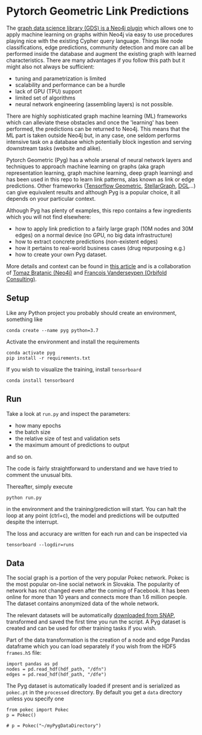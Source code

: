 # Pytorch Geometric Link Predictions

The [graph data science library (GDS) is a Neo4j plugin](https://neo4j.com/product/graph-data-science/) which allows one to apply machine learning on graphs within Neo4j via easy to use procedures playing nice with the existing Cypher query language. Things like node classifications, edge predictions, community detection and more can all be performed inside the database and augment the existing graph with learned characteristics. There are many advantages if you follow this path but it might also not always be sufficient:

- tuning and parametrization is limited
- scalability and performance can be a hurdle
- lack of GPU (TPU) support
- limited set of algorithms
- neural network engineering (assembling layers) is not possible.

There are highly sophisticated graph machine learning (ML) frameworks which can alleviate these obstacles and once the 'learning' has been performed, the predictions can be returned to Neo4j. This means that the ML part is taken outside Neo4j but, in any case, one seldom performs intensive task on a database which potentially block ingestion and serving downstream tasks (website and alike).   

Pytorch Geometric (Pyg) has a whole arsenal of neural network layers and techniques to approach machine learning on graphs (aka graph representation learning, graph machine learning, deep graph learning) and has been used in this repo to learn link patterns, alas known as link or edge predictions. Other frameworks ([Tensorflow Geometric](https://blog.tensorflow.org/2021/11/introducing-tensorflow-gnn.html), [StellarGraph](https://www.stellargraph.io), [DGL](https://www.dgl.ai)...) can give equivalent results and although Pyg is a popular choice, it all depends on your particular context.    

Although Pyg has plenty of examples, this repo contains a few ingredients which you will not find elsewhere:

- how to apply link prediction to a fairly large graph (10M nodes and 30M edges) on a normal device (no GPU, no big data infrastructure)
- how to extract concrete predictions (non-existent edges)
- how it pertains to real-world business cases (drug repurposing e.g.)
- how to create your own Pyg dataset.


More details and context can be found in [this article](https://bratanic-tomaz.medium.com) and is a collaboration of [Tomaz Bratanic (Neo4j)](https://bratanic-tomaz.medium.com) and [Francois Vanderseypen (Orbifold Consulting)](https://graphsandnetworks.com).  

## Setup

Like any Python project you probably should create an environment, something like

    conda create --name pyg python=3.7

Activate the environment and install the requirements

    conda activate pyg
    pip install -r requirements.txt

If you wish to visualize the training, install `tensorboard`
    
    conda install tensorboard

## Run

Take a look at `run.py` and inspect the parameters:

- how many epochs
- the batch size
- the relative size of test and validation sets
- the maximum amount of predictions to output

and so on.

The code is fairly straightforward to understand and we have tried to comment the unusual bits.

Thereafter, simply execute

    python run.py

in the environment and the training/prediction will start. You can halt the loop at any point (ctrl+c), the model and predictions will be outputted despite the interrupt.

The loss and accuracy are written for each run and can be inspected via

    tensorboard --logdir=runs


## Data

The social graph is a portion of the very popular Pokec network. Pokec is the most popular on-line social network in Slovakia. The popularity of network has not changed even after the coming of Facebook. It has been online for more than 10 years and connects more than 1.6 million people. The dataset contains anonymized data of the whole network.     

The relevant datasets will be automatically [downloaded from SNAP](https://snap.stanford.edu/data/soc-pokec.html), transformed and saved the first time you run the script. A Pyg dataset is created and can be used for other training tasks if you wish.

Part of the data transformation is the creation of a node and edge Pandas dataframe which you can load separately if you wish from the HDF5 `frames.h5` file:

    import pandas as pd
    nodes = pd.read_hdf(hdf_path, "/dfn")
    edges = pd.read_hdf(hdf_path, "/dfe")

The Pyg dataset is automatically loaded if present and is serialized as `pokec.pt` in the `processed` directory. By default you get a `data` directory unless you specify one

    from pokec import Pokec    
    p = Pokec()
        
    # p = Pokec("~/myPygDataDirectory")

